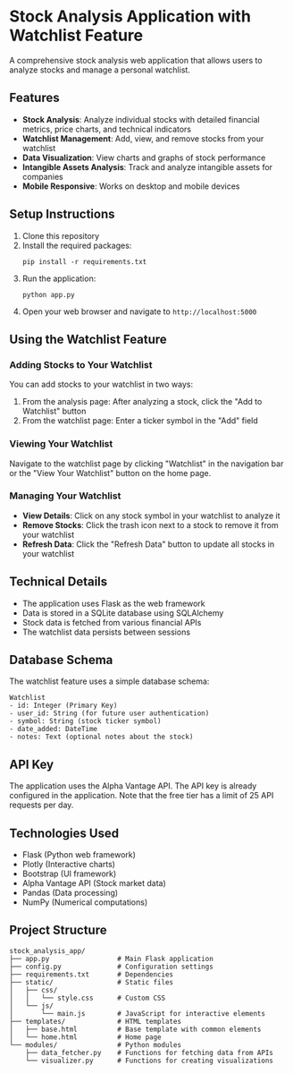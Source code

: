 # Stock Analysis Application with Watchlist Feature

A comprehensive stock analysis web application that allows users to analyze stocks and manage a personal watchlist.

## Features

- **Stock Analysis**: Analyze individual stocks with detailed financial metrics, price charts, and technical indicators
- **Watchlist Management**: Add, view, and remove stocks from your watchlist
- **Data Visualization**: View charts and graphs of stock performance
- **Intangible Assets Analysis**: Track and analyze intangible assets for companies
- **Mobile Responsive**: Works on desktop and mobile devices

## Setup Instructions

1. Clone this repository
2. Install the required packages:
   ```
   pip install -r requirements.txt
   ```
3. Run the application:
   ```
   python app.py
   ```
4. Open your web browser and navigate to `http://localhost:5000`

## Using the Watchlist Feature

### Adding Stocks to Your Watchlist

You can add stocks to your watchlist in two ways:
1. From the analysis page: After analyzing a stock, click the "Add to Watchlist" button
2. From the watchlist page: Enter a ticker symbol in the "Add" field

### Viewing Your Watchlist

Navigate to the watchlist page by clicking "Watchlist" in the navigation bar or the "View Your Watchlist" button on the home page.

### Managing Your Watchlist

- **View Details**: Click on any stock symbol in your watchlist to analyze it
- **Remove Stocks**: Click the trash icon next to a stock to remove it from your watchlist
- **Refresh Data**: Click the "Refresh Data" button to update all stocks in your watchlist

## Technical Details

- The application uses Flask as the web framework
- Data is stored in a SQLite database using SQLAlchemy
- Stock data is fetched from various financial APIs
- The watchlist data persists between sessions

## Database Schema

The watchlist feature uses a simple database schema:

```
Watchlist
- id: Integer (Primary Key)
- user_id: String (for future user authentication)
- symbol: String (stock ticker symbol)
- date_added: DateTime
- notes: Text (optional notes about the stock)
```

## API Key

The application uses the Alpha Vantage API. The API key is already configured in the application. Note that the free tier has a limit of 25 API requests per day.

## Technologies Used

- Flask (Python web framework)
- Plotly (Interactive charts)
- Bootstrap (UI framework)
- Alpha Vantage API (Stock market data)
- Pandas (Data processing)
- NumPy (Numerical computations)

## Project Structure

```
stock_analysis_app/
├── app.py                 # Main Flask application
├── config.py              # Configuration settings
├── requirements.txt       # Dependencies
├── static/                # Static files
│   ├── css/
│   │   └── style.css      # Custom CSS
│   └── js/
│       └── main.js        # JavaScript for interactive elements
├── templates/             # HTML templates
│   ├── base.html          # Base template with common elements
│   └── home.html          # Home page
└── modules/               # Python modules
    ├── data_fetcher.py    # Functions for fetching data from APIs
    └── visualizer.py      # Functions for creating visualizations
``` 